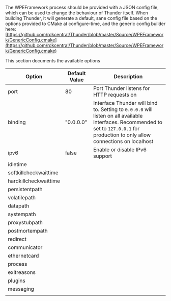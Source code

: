 The WPEFramework process should be provided with a JSON config file, which can be used to change the behaviour of Thunder itself. When building Thunder, it will generate a default, sane config file based on the options provided to CMake at configure-time, and the generic config builder here: [https://github.com/rdkcentral/Thunder/blob/master/Source/WPEFramework/GenericConfig.cmake](https://github.com/rdkcentral/Thunder/blob/master/Source/WPEFramework/GenericConfig.cmake)

 This section documents the available options

| Option                | Default Value | Description                                                  |
| --------------------- | ------------- | ------------------------------------------------------------ |
| port                  | 80            | Port Thunder listens for HTTP requests on                    |
| binding               | "0.0.0.0"     | Interface Thunder will bind to. Setting to `0.0.0.0` will listen on all available interfaces. Recommended to set to `127.0.0.1` for production to only allow connections on localhost |
| ipv6                  | false         | Enable or disable IPv6 support                               |
| idletime              |               |                                                              |
| softkillcheckwaittime |               |                                                              |
| hardkillcheckwaittime |               |                                                              |
| persistentpath        |               |                                                              |
| volatilepath          |               |                                                              |
| datapath              |               |                                                              |
| systempath            |               |                                                              |
| proxystubpath         |               |                                                              |
| postmortempath        |               |                                                              |
| redirect              |               |                                                              |
| communicator          |               |                                                              |
| ethernetcard          |               |                                                              |
| process               |               |                                                              |
| exitreasons           |               |                                                              |
| plugins               |               |                                                              |
| messaging             |               |                                                              |
|                       |               |                                                              |


